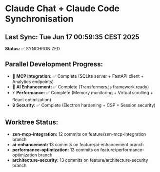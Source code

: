 # Claude Chat + Claude Code Synchronisation

## Last Sync: Tue Jun 17 00:59:35 CEST 2025
**Status:** ✅ SYNCHRONIZED

## Parallel Development Progress:
- 🔧 **MCP Integration:** ✅ Complete (SQLite server + FastAPI client + Analytics endpoints)
- 🧠 **AI Enhancement:** ✅ Complete (Transformers.js framework ready)  
- ⚡ **Performance:** ✅ Complete (Memory monitoring + Virtual scrolling + React optimization)
- 🔒 **Security:** ✅ Complete (Electron hardening + CSP + Session security)

## Worktree Status:
- **zen-mcp-integration:** 12 commits on feature/zen-mcp-integration branch
- **ai-enhancement:** 13 commits on feature/ai-enhancement branch
- **performance-optimization:** 13 commits on feature/performance-optimization branch
- **architecture-security:** 13 commits on feature/architecture-security branch
